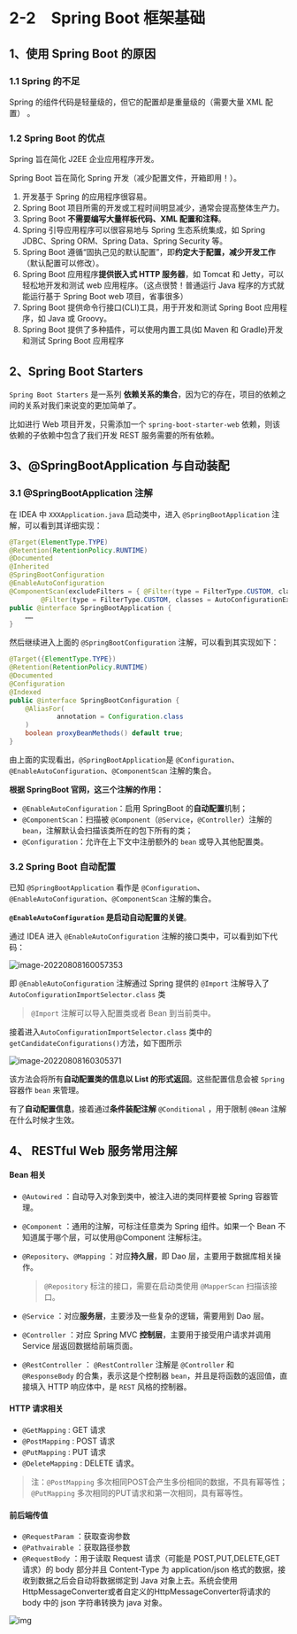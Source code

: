 # 2-2　Spring Boot 框架基础

## 1、使用 Spring Boot 的原因

### 1.1 Spring 的不足

Spring 的组件代码是轻量级的，但它的配置却是重量级的（需要大量 XML 配置） 。

### 1.2 Spring Boot 的优点

Spring 旨在简化 J2EE 企业应用程序开发。

Spring Boot  旨在简化 Spring 开发（减少配置文件，开箱即用！）。

1. 开发基于 Spring 的应用程序很容易。
2. Spring Boot 项目所需的开发或工程时间明显减少，通常会提高整体生产力。
3. Spring Boot **不需要编写大量样板代码、XML 配置和注释**。
4. Spring 引导应用程序可以很容易地与 Spring 生态系统集成，如 Spring JDBC、Spring ORM、Spring Data、Spring Security 等。
5. Spring Boot 遵循“固执己见的默认配置”，即**约定大于配置，减少开发工作**（默认配置可以修改）。
6. Spring Boot 应用程序**提供嵌入式 HTTP 服务器**，如 Tomcat 和 Jetty，可以轻松地开发和测试 web 应用程序。（这点很赞！普通运行 Java 程序的方式就能运行基于 Spring Boot web 项目，省事很多）
7. Spring Boot 提供命令行接口(CLI)工具，用于开发和测试 Spring Boot 应用程序，如 Java 或 Groovy。
8. Spring Boot 提供了多种插件，可以使用内置工具(如 Maven 和 Gradle)开发和测试 Spring Boot 应用程序

##  2、Spring Boot Starters

`Spring Boot Starters` 是一系列 **依赖关系的集合**，因为它的存在，项目的依赖之间的关系对我们来说变的更加简单了。

比如进行 Web 项目开发，只需添加一个 `spring-boot-starter-web` 依赖，则该依赖的子依赖中包含了我们开发 REST 服务需要的所有依赖。

## 3、@SpringBootApplication 与自动装配

### 3.1 @SpringBootApplication 注解

在 IDEA 中 `XXXApplication.java` 启动类中，进入 `@SpringBootApplication` 注解，可以看到其详细实现：

```java
@Target(ElementType.TYPE)
@Retention(RetentionPolicy.RUNTIME)
@Documented
@Inherited
@SpringBootConfiguration
@EnableAutoConfiguration
@ComponentScan(excludeFilters = { @Filter(type = FilterType.CUSTOM, classes = TypeExcludeFilter.class),
        @Filter(type = FilterType.CUSTOM, classes = AutoConfigurationExcludeFilter.class) })
public @interface SpringBootApplication {
    ……
}
```

然后继续进入上面的 `@SpringBootConfiguration` 注解，可以看到其实现如下：

```java
@Target({ElementType.TYPE})
@Retention(RetentionPolicy.RUNTIME)
@Documented
@Configuration
@Indexed
public @interface SpringBootConfiguration {
    @AliasFor(
            annotation = Configuration.class
    )
    boolean proxyBeanMethods() default true;
}
```

由上面的实现看出，`@SpringBootApplication`是 `@Configuration`、`@EnableAutoConfiguration`、`@ComponentScan` 注解的集合。

**根据 SpringBoot 官网，这三个注解的作用：**

+ `@EnableAutoConfiguration`：启用 SpringBoot 的**自动配置**机制；
+ `@ComponentScan`：扫描被 `@Component`（`@Service`，`@Controller`）注解的 `bean`，注解默认会扫描该类所在的包下所有的类；
+ `@Configuration`：允许在上下文中注册额外的 `bean` 或导入其他配置类。

### 3.2 Spring Boot 自动配置

已知 `@SpringBootApplication` 看作是 `@Configuration`、`@EnableAutoConfiguration`、`@ComponentScan` 注解的集合。

**`@EnableAutoConfiguration` 是启动自动配置的关键**。

通过 IDEA 进入 `@EnableAutoConfiguration` 注解的接口类中，可以看到如下代码：

![image-20220808160057353](https://img.zxdmy.com/2022/202208081718252.png)

即 `@EnableAutoConfiguration` 注解通过 Spring 提供的 `@Import` 注解导入了`AutoConfigurationImportSelector.class` 类

> `@Import` 注解可以导入配置类或者 Bean 到当前类中。

接着进入`AutoConfigurationImportSelector.class` 类中的 `getCandidateConfigurations()`方法，如下图所示

![image-20220808160305371](https://img.zxdmy.com/2022/202208081718979.png)

该方法会将所有**自动配置类的信息以 List 的形式返回**。这些配置信息会被 `Spring` 容器作 `bean` 来管理。

有了**自动配置信息**，接着通过**条件装配注解** `@Conditional` ，用于限制 `@Bean` 注解在什么时候才生效。

## 4、 RESTful Web 服务常用注解

#### Bean 相关

+ `@Autowired` ：自动导入对象到类中，被注入进的类同样要被 Spring 容器管理。

+ `@Component` ：通用的注解，可标注任意类为 Spring 组件。如果一个 Bean 不知道属于哪个层，可以使用@Component 注解标注。

+ `@Repository`、`@Mapping` ：对应**持久层**，即 Dao 层，主要用于数据库相关操作。

  > `@Repository` 标注的接口，需要在启动类使用 `@MapperScan` 扫描该接口。

+ `@Service` ：对应**服务层**，主要涉及一些复杂的逻辑，需要用到 Dao 层。

+ `@Controller` ：对应 Spring MVC **控制层**，主要用于接受用户请求并调用 Service 层返回数据给前端页面。

+ `@RestController` ： `@RestController` 注解是 `@Controller` 和 `@ResponseBody` 的合集，表示这是个控制器 `bean`，并且是将函数的返回值，直接填入 HTTP 响应体中，是 `REST` 风格的控制器。

#### HTTP 请求相关

+ `@GetMapping` : GET 请求
+ `@PostMapping` : POST 请求
+ `@PutMapping` : PUT 请求
+ `@DeleteMapping` : DELETE 请求。

> 注：`@PostMapping` 多次相同POST会产生多份相同的数据，不具有幂等性；`@PutMapping` 多次相同的PUT请求和第一次相同，具有幂等性。

#### 前后端传值

+ `@RequestParam` ：获取查询参数
+ `@Pathvairable` ：获取路径参数
+ `@RequestBody` ：用于读取 Request 请求（可能是 POST,PUT,DELETE,GET 请求）的 body 部分并且 Content-Type 为 application/json 格式的数据，接收到数据之后会自动将数据绑定到 Java 对象上去。系统会使用HttpMessageConverter或者自定义的HttpMessageConverter将请求的 body 中的 json 字符串转换为 java 对象。

![img](https://img.zxdmy.com/2022/202208081718707.jpg)